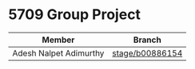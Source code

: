 # 5709 Group Project


| Member | Branch |
| --- | --- |
| Adesh Nalpet Adimurthy | [stage/b00886154](https://git.cs.dal.ca/adimurthy/5709-group-project/-/tree/stage/b00886154) |
